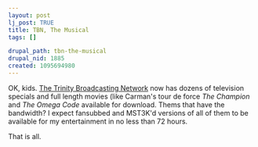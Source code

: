 ```yaml
--- 
layout: post
lj_post: TRUE
title: TBN, The Musical
tags: []

drupal_path: tbn-the-musical
drupal_nid: 1885
created: 1095694980
---
```

OK, kids. <a href="http://www.tbn.org/index.php/8/1.html">The Trinity Broadcasting Network</a> now has dozens of television specials and full length movies (like Carman's tour de force <i>The Champion</i> and <i>The Omega Code</i> available for download. Thems that have the bandwidth? I expect fansubbed and MST3K'd versions of all of them to be available for my entertainment in no less than 72 hours.

That is all.
